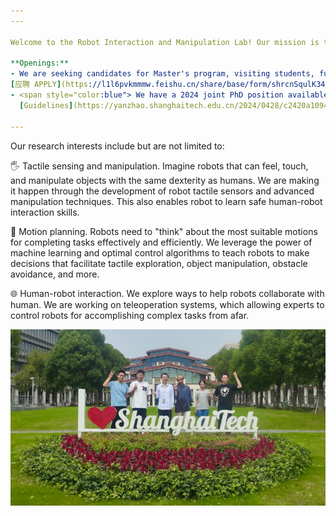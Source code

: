 ```yaml
---
---

Welcome to the Robot Interaction and Manipulation Lab! Our mission is to develop new technologies focused on enhancing robot interactions with environments and human beings.

**Openings:** 
- We are seeking candidates for Master's program, visiting students, full-time Research Assistants, Research Associates, and PostDocs. If you are passionate to work with us, please fill in this form:
[应聘 APPLY](https://l1l6pvkmmmw.feishu.cn/share/base/form/shrcnSqulK34HeHeSwWuzwVkxMd){: .button}
- <span style="color:blue"> We have a 2024 joint PhD position available with BIGAI (北京通用人工智能研究院), focusing on robot manipulation, teleoperation, and related areas (application deadline: May 29 2024). Feel free to contact us by email.  For application details, please refer to
  [Guidelines](https://yanzhao.shanghaitech.edu.cn/2024/0428/c2420a1094332/page.htm)  </span>

---
```


Our research interests include but are not limited to:

🖐️ Tactile sensing and manipulation. Imagine robots that can feel, touch, and manipulate objects with the same dexterity as humans. We are making it happen through the development of robot tactile sensors and advanced manipulation techniques. This also enables robot to learn safe human-robot interaction skills.

🧠 Motion planning. Robots need to "think" about the most suitable motions for completing tasks effectively and efficiently. We leverage the power of machine learning and optimal control algorithms to teach robots to make decisions that facilitate tactile exploration, object manipulation, obstacle avoidance, and more.

🌐 Human-robot interaction. We explore ways to help robots collaborate with human. We are working on teleoperation systems, which allowing experts to control robots for accomplishing complex tasks from afar.


![](images/lab-photo.PNG)